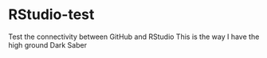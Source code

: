 # RStudio-test
Test the connectivity between GitHub and RStudio
This is the way
I have the high ground
Dark Saber
